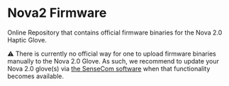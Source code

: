# Nova2 Firmware
Online Repository that contains official firmware binaries for the Nova 2.0 Haptic Glove.

⚠️ There is currently no official way for one to upload firmware binaries manually to the Nova 2.0 Glove. As such, we recommend to update your Nova 2.0 glove(s) via [the SenseCom software](https://github.com/Adjuvo/SenseCom) when that functionality becomes available.
